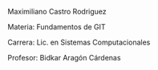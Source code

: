 Maximiliano Castro Rodriguez

Materia: Fundamentos de GIT

Carrera: Lic. en Sistemas Computacionales

Profesor: Bidkar Aragón Cárdenas
